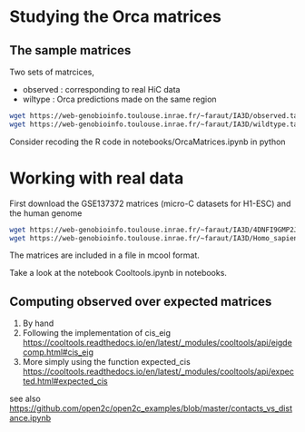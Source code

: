# Studying the Orca matrices

## The sample matrices

Two sets of matrcices, 
 - observed : corresponding to real HiC data
 - wiltype : Orca predictions made on the same region

```bash
wget https://web-genobioinfo.toulouse.inrae.fr/~faraut/IA3D/observed.tar.gz
wget https://web-genobioinfo.toulouse.inrae.fr/~faraut/IA3D/wildtype.tar.gz
```
Consider recoding the R code in notebooks/OrcaMatrices.ipynb in python

# Working with real data

First download the GSE137372 matrices (micro-C datasets for H1-ESC) and the human genome
```bash
wget https://web-genobioinfo.toulouse.inrae.fr/~faraut/IA3D/4DNFI9GMP2J8.rebinned.mcool
wget https://web-genobioinfo.toulouse.inrae.fr/~faraut/IA3D/Homo_sapiens.GRCh37.75.dna.primary_assembly.fa
```
The matrices are included in a file in mcool format.

Take a look at the notebook Cooltools.ipynb in notebooks.

## Computing observed over expected matrices

1. By hand
2. Following the implementation of cis_eig
   https://cooltools.readthedocs.io/en/latest/_modules/cooltools/api/eigdecomp.html#cis_eig
3. More simply using the function expected_cis
   https://cooltools.readthedocs.io/en/latest/_modules/cooltools/api/expected.html#expected_cis

see also https://github.com/open2c/open2c_examples/blob/master/contacts_vs_distance.ipynb

